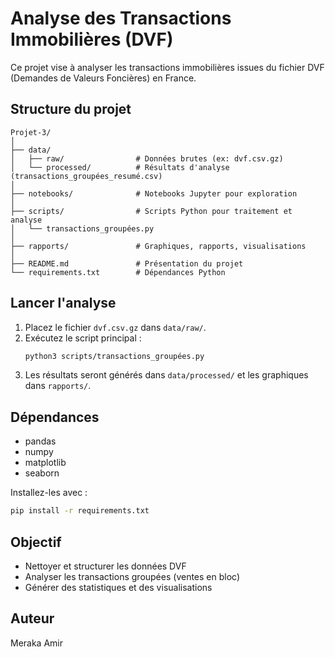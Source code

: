 # Analyse des Transactions Immobilières (DVF)

Ce projet vise à analyser les transactions immobilières issues du fichier DVF (Demandes de Valeurs Foncières) en France.

## Structure du projet

```
Projet-3/
│
├── data/
│   ├── raw/                # Données brutes (ex: dvf.csv.gz)
│   └── processed/          # Résultats d'analyse (transactions_groupées_resumé.csv)
│
├── notebooks/              # Notebooks Jupyter pour exploration
│
├── scripts/                # Scripts Python pour traitement et analyse
│   └── transactions_groupées.py
│
├── rapports/               # Graphiques, rapports, visualisations
│
├── README.md               # Présentation du projet
└── requirements.txt        # Dépendances Python
```

## Lancer l'analyse

1. Placez le fichier `dvf.csv.gz` dans `data/raw/`.
2. Exécutez le script principal :
   ```bash
   python3 scripts/transactions_groupées.py
   ```
3. Les résultats seront générés dans `data/processed/` et les graphiques dans `rapports/`.

## Dépendances
- pandas
- numpy
- matplotlib
- seaborn

Installez-les avec :
```bash
pip install -r requirements.txt
```

## Objectif
- Nettoyer et structurer les données DVF
- Analyser les transactions groupées (ventes en bloc)
- Générer des statistiques et des visualisations

## Auteur
Meraka Amir 